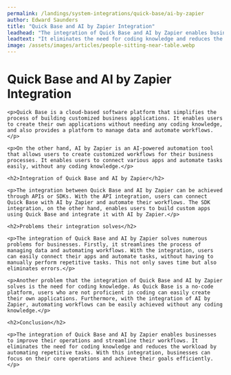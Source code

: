 ```yaml
---
permalink: /landings/system-integrations/quick-base/ai-by-zapier
author: Edward Saunders
title: "Quick Base and AI by Zapier Integration"
leadhead: "The integration of Quick Base and AI by Zapier enables businesses to improve their operations and streamline their workflows"
leadtext: "It eliminates the need for coding knowledge and reduces the workload by automating repetitive tasks. With this integration, businesses can focus on their core operations and achieve their goals efficiently."
image: /assets/images/articles/people-sitting-near-table.webp
---
```

<div class="arttext">
	<h1>Quick Base and AI by Zapier Integration</h1>

	<p>Quick Base is a cloud-based software platform that simplifies the process of building customized business applications. It enables users to create their own applications without needing any coding knowledge, and also provides a platform to manage data and automate workflows. </p>

	<p>On the other hand, AI by Zapier is an AI-powered automation tool that allows users to create customized workflows for their business processes. It enables users to connect various apps and automate tasks easily, without any coding knowledge.</p>

	<h2>Integration of Quick Base and AI by Zapier</h2>

	<p>The integration between Quick Base and AI by Zapier can be achieved through APIs or SDKs. With the API integration, users can connect Quick Base with AI by Zapier and automate their workflows. The SDK integration, on the other hand, enables users to build custom apps using Quick Base and integrate it with AI by Zapier.</p>

	<h2>Problems their integration solves</h2>

	<p>The integration of Quick Base and AI by Zapier solves numerous problems for businesses. Firstly, it streamlines the process of managing data and automating workflows. With the integration, users can easily connect their apps and automate tasks, without having to manually perform repetitive tasks. This not only saves time but also eliminates errors.</p>

	<p>Another problem that the integration of Quick Base and AI by Zapier solves is the need for coding knowledge. As Quick Base is a no-code platform, users who are not proficient in coding can easily create their own applications. Furthermore, with the integration of AI by Zapier, automating workflows can be easily achieved without any coding knowledge.</p>

	<h2>Conclusion</h2>

	<p>The integration of Quick Base and AI by Zapier enables businesses to improve their operations and streamline their workflows. It eliminates the need for coding knowledge and reduces the workload by automating repetitive tasks. With this integration, businesses can focus on their core operations and achieve their goals efficiently.</p>

</div>